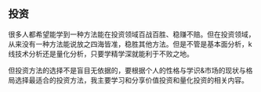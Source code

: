 ## 投资


很多人都希望能学到一种方法能在投资领域百战百胜、稳赚不赔。但在投资领域，从来没有一种方法能说放之四海皆准，稳胜其他方法。但是不管是基本面分析，k线技术分析还是量化分析，只要学精学深就能利于不败之地。

但投资方法的选择不是盲目无依据的，要根据个人的性格与学识&市场的现状与格局选择最适合的投资方法，我主要学习和分享价值投资和量化投资的相关内容。